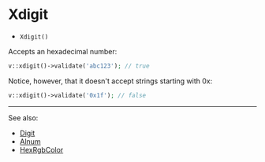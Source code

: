 # Xdigit

- `Xdigit()`

Accepts an hexadecimal number:

```php
v::xdigit()->validate('abc123'); // true
```

Notice, however, that it doesn't accept strings starting with 0x:

```php
v::xdigit()->validate('0x1f'); // false
```

***
See also:

  * [Digit](Digit.md)
  * [Alnum](Alnum.md)
  * [HexRgbColor](HexRgbColor.md)

